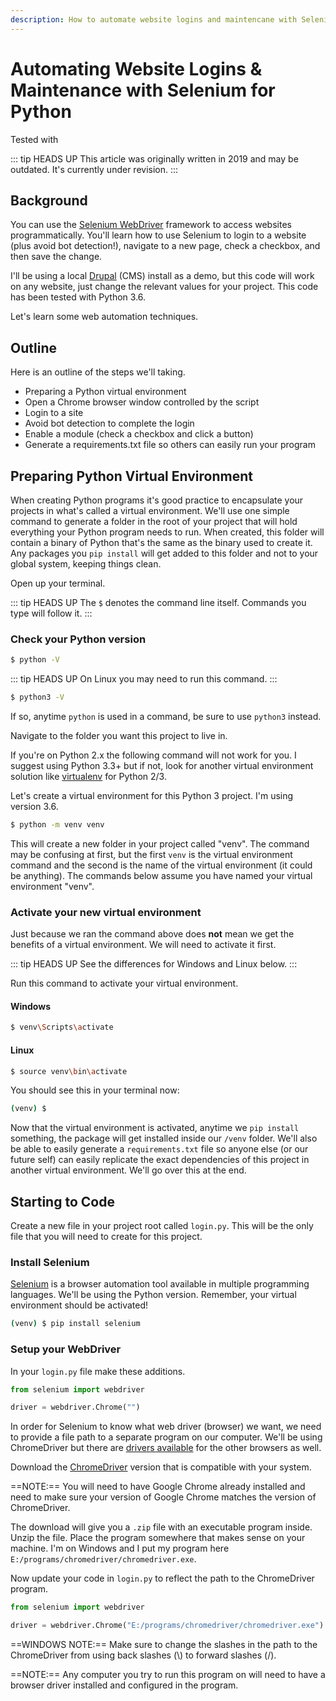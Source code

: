 ```yaml
---
description: How to automate website logins and maintencane with Selenium for Python.
---
```


# Automating Website Logins & Maintenance with Selenium for Python

Tested with <Badge type="tip" text="Python 3.6" />

::: tip HEADS UP
This article was originally written in 2019 and may be outdated. It's currently under revision.
:::


## Background
You can use the [Selenium WebDriver](https://www.seleniumhq.org/projects/webdriver/) framework to access websites programmatically. You'll learn how to use Selenium to login to a website (plus avoid bot detection!), navigate to a new page, check a checkbox, and then save the change. 

I'll be using a local [Drupal](https://www.drupal.org/) (CMS) install as a demo, but this code will work on any website, just change the relevant values for your project. This code has been tested with Python 3.6. 

Let's learn some web automation techniques.  

## Outline
Here is an outline of the steps we'll taking.
- Preparing a Python virtual environment
- Open a Chrome browser window controlled by the script
- Login to a site
- Avoid bot detection to complete the login
- Enable a module (check a checkbox and click a button)
- Generate a requirements.txt file so others can easily run your program

## Preparing Python Virtual Environment
When creating Python programs it's good practice to encapsulate your projects in what's called a virtual environment. We'll use one simple command to generate a folder in the root of your project that will hold everything your Python program needs to run. When created, this folder will contain a binary of Python that's the same as the binary used to create it. Any packages you ```pip install``` will get added to this folder and not to your global system, keeping things clean. 

Open up your terminal. 

::: tip HEADS UP
The ```$``` denotes the command line itself. Commands you type will follow it.
:::

### Check your Python version

```bash
$ python -V
```

::: tip HEADS UP
On Linux you may need to run this command.
:::

```bash
$ python3 -V
```

If so, anytime ```python``` is used in a command, be sure to use ```python3``` instead. 

Navigate to the folder you want this project to live in.

If you're on Python 2.x the following command will not work for you. I suggest using Python 3.3+ but if not, look for another virtual environment solution like [virtualenv](https://virtualenv.pypa.io/en/latest/) for Python 2/3. 

Let's create a virtual environment for this Python 3 project. I'm using version 3.6.

```bash
$ python -m venv venv
```

This will create a new folder in your project called "venv". The command may be confusing at first, but the first ```venv``` is the virtual environment command and the second is the name of the virtual environment (it could be anything). The commands below assume you have named your virtual environment "venv".

### Activate your new virtual environment

Just because we ran the command above does **not** mean we get the benefits of a virtual environment. We will need to activate it first. 

::: tip HEADS UP
See the differences for Windows and Linux below.
:::

Run this command to activate your virtual environment. 

#### Windows
```bash
$ venv\Scripts\activate
```

#### Linux
```bash
$ source venv\bin\activate
```

You should see this in your terminal now:
```bash
(venv) $ 
```

Now that the virtual environment is activated, anytime we ```pip install``` something, the package will get installed inside our ```/venv``` folder. We'll also be able to easily generate a ```requirements.txt``` file so anyone else (or our future self) can easily replicate the exact dependencies of this project in another virtual environment. We'll go over this at the end.

## Starting to Code
Create a new file in your project root called ```login.py```. This will be the only file that you will need to create for this project. 

### Install Selenium
[Selenium](https://www.seleniumhq.org/) is a browser automation tool available in multiple programming languages. We'll be using the Python version. Remember, your virtual environment should be activated!

```bash
(venv) $ pip install selenium
```

### Setup your WebDriver
In your ```login.py``` file make these additions.

```python
from selenium import webdriver

driver = webdriver.Chrome("")
```
In order for Selenium to know what web driver (browser) we want, we need to provide a file path to a separate program on our computer. We'll be using ChromeDriver but there are [drivers available](https://www.seleniumhq.org/download/) for the other browsers as well. 

Download the [ChromeDriver](https://chromedriver.chromium.org/downloads) version that is compatible with your system. 

==NOTE:== You will need to have Google Chrome already installed and need to make sure your version of Google Chrome matches the version of ChromeDriver. 

The download will give you a ```.zip``` file with an executable program inside. Unzip the file. Place the program somewhere that makes sense on your machine. I'm on Windows and I put my program here ```E:/programs/chromedriver/chromedriver.exe```. 

Now update your code in ```login.py``` to reflect the path to the ChromeDriver program.
```python
from selenium import webdriver

driver = webdriver.Chrome("E:/programs/chromedriver/chromedriver.exe")
```
==WINDOWS NOTE:== Make sure to change the slashes in the path to the ChromeDriver from using back slashes (\\) to forward slashes (/).

==NOTE:== Any computer you try to run this program on will need to have a browser driver installed and configured in the program. 
